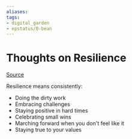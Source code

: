 ```yaml
---
aliases: 
tags: 
- digital_garden
- epstatus/0-bean
---
```

# Thoughts on Resilience
[Source](https://www.linkedin.com/posts/petersum_resilience-is-such-an-underrated-quality-activity-7028316367070068736-hqsJ?utm_source=share&utm_medium=member_desktop)

Resilience means consistently:  
- Doing the dirty work  
- Embracing challenges  
- Staying positive in hard times  
- Celebrating small wins  
- Marching forward when you don't feel like it  
- Staying true to your values